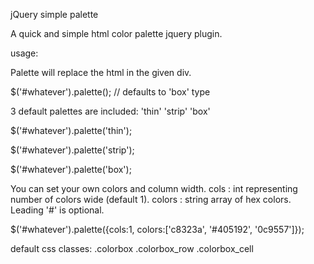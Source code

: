 jQuery simple palette

A quick and simple html color palette jquery plugin.

usage:

Palette will replace the html in the given div.

$('#whatever').palette(); // defaults to 'box' type

3 default palettes are included: 
	'thin'
	'strip'
	'box'

$('#whatever').palette('thin');

$('#whatever').palette('strip');

$('#whatever').palette('box');

You can set your own colors and column width.
	cols : int representing number of colors wide (default 1).
	colors : string array of hex colors. Leading '#' is optional.

$('#whatever').palette({cols:1, colors:['c8323a', '#405192', '0c9557']});


default css classes:
	.colorbox 
	.colorbox_row
	.colorbox_cell
